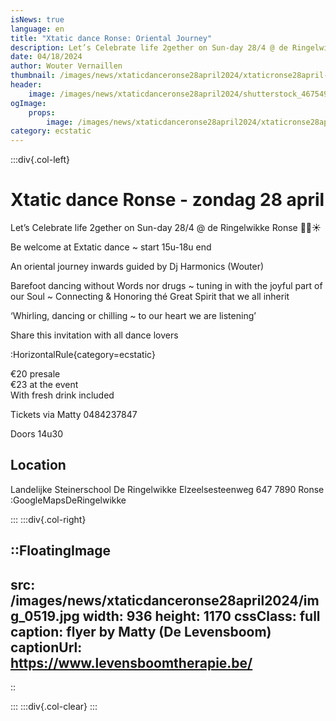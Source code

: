 ```yaml
---
isNews: true
language: en
title: "Xtatic dance Ronse: Oriental Journey"
description: Let’s Celebrate life 2gether on Sun-day 28/4 @ de Ringelwikke Ronse
date: 04/18/2024
author: Wouter Vernaillen
thumbnail: /images/news/xtaticdanceronse28april2024/xtaticronse28april-a1.jpg
header:
    image: /images/news/xtaticdanceronse28april2024/shutterstock_46754929.jpg
ogImage:
    props:
        image: /images/news/xtaticdanceronse28april2024/xtaticronse28april-a1.jpg
category: ecstatic
---
```


:::div{.col-left}

# Xtatic dance Ronse - zondag 28 april

Let’s Celebrate life 2gether on Sun-day 28/4 @ de Ringelwikke Ronse 🌙🪬☀️

Be welcome at Extatic dance ~ start 15u-18u end

An oriental journey inwards guided by Dj Harmonics (Wouter)

Barefoot dancing without Words nor drugs ~ tuning in with the joyful part of our Soul ~ Connecting & Honoring thé Great Spirit that we all inherit

‘Whirling, dancing or chilling ~ to our heart we are listening’


Share this invitation with all dance lovers

:HorizontalRule{category=ecstatic}

€20 presale<br>€23 at the event<br>With fresh drink included

Tickets via Matty 0484237847

Doors 14u30

## Location

Landelijke Steinerschool 
De Ringelwikke
Elzeelsesteenweg 647
7890 Ronse
:GoogleMapsDeRingelwikke

:::
:::div{.col-right}

::FloatingImage
---
src: /images/news/xtaticdanceronse28april2024/img_0519.jpg
width: 936
height: 1170
cssClass: full
caption: flyer by Matty (De Levensboom)
captionUrl: https://www.levensboomtherapie.be/
---
::

:::
:::div{.col-clear}
:::